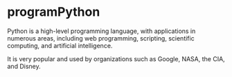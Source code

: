 # programPython

Python is a high-level programming language, with applications in numerous areas, including web programming, scripting, scientific computing, and artificial intelligence.

It is very popular and used by organizations such as Google, NASA, the CIA, and Disney.
